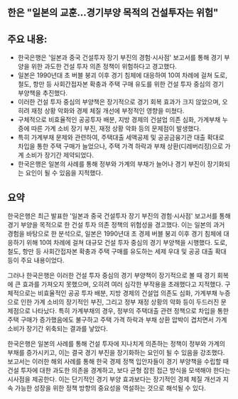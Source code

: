 ## 한은 "일본의 교훈…경기부양 목적의 건설투자는 위험"

## 주요 내용:
*   한국은행은 '일본과 중국 건설투자 장기 부진의 경험·시사점' 보고서를 통해 경기 부양을 위한 과도한 건설 투자 의존 정책이 위험하다고 경고했다.
*   일본은 1990년대 초 버블 붕괴 이후 경기 침체에 대응하여 10여 차례에 걸쳐 도로, 철도, 항만 등 사회간접자본 확충과 주택 구매 유도를 위한 건설 투자 중심의 경기 부양책을 추진했다.
*   이러한 건설 투자 중심의 부양책은 장기적으로 경기 회복 효과가 크지 않았으며, 오히려 재정 상황 악화와 경제 체질 개선에 부정적인 영향을 미쳤다.
*   구체적으로 비효율적인 공공투자 배분, 지방 경제의 건설업 의존 심화, 가계부채 누증에 따른 가계 소비 장기 부진, 재정 상황 악화 등의 문제점이 발생했다.
*   특히 가계부채 문제와 관련하여, 주택대출 세액공제 및 공공금융기관 대출 확대로 차입을 통한 주택 구매가 늘었으나, 주택 가격 하락과 부채 상환(디레버리징)으로 가계 소비가 장기간 제약되었다.
*   한국은행은 일본의 사례를 통해 정부와 가계의 부채가 늘어나 경기 부진이 장기화되는 요인이 될 수 있음을 지적했다.

## 요약

한국은행은 최근 발표한 '일본과 중국 건설투자 장기 부진의 경험·시사점' 보고서를 통해 경기 부양을 목적으로 한 건설 투자 의존 정책의 위험성을 경고했다. 이는 일본의 과거 경험을 바탕으로 한 분석으로, 일본은 1990년대 초 경제 버블 붕괴 이후 경기 침체에 대응하기 위해 10여 차례에 걸쳐 대규모 건설 투자 중심의 경기 부양책을 시행했다. 도로, 철도, 항만 등 사회간접자본 확충과 주택 구매를 유도하는 세제 우대 및 공공 대출 확대 등이 주요 내용이었다.

그러나 한국은행은 이러한 건설 투자 중심의 경기 부양책이 장기적으로 볼 때 경기 회복에 큰 효과를 가져오지 못했으며, 오히려 여러 심각한 부작용을 초래했다고 지적했다. 구체적으로는 비효율적인 공공 투자 배분, 지방 경제의 건설업 의존도 심화, 가계부채 누증으로 인한 가계 소비의 장기적인 부진, 그리고 정부 재정 상황의 악화 등이 두드러진 문제점으로 나타났다. 특히 가계부채의 경우, 정부의 주택대출 관련 정책으로 차입을 통한 주택 구매가 증가했음에도 불구하고 주택 가격 하락과 부채 상환 압박이 겹치면서 가계 소비가 장기간 위축되는 결과를 낳았다.

한국은행은 일본의 사례를 통해 건설 투자에 지나치게 의존하는 정책이 정부와 가계의 부채를 증가시키고, 이는 결국 경기 부진을 장기화하는 요인이 될 수 있음을 강조했다. 보고서는 이러한 해외 사례를 통해 한국 경제 정책 입안자들이 경기 부양책을 수립할 때 건설 투자에 대한 과도한 의존을 경계하고, 보다 균형 잡힌 접근 방식을 모색해야 한다는 시사점을 제공한다. 이는 단기적인 경기 부양 효과보다는 장기적인 경제 체질 개선과 지속 가능한 성장을 위한 정책 방향의 중요성을 역설하는 것으로 해석될 수 있다.
